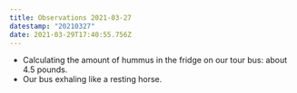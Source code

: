 ```yaml
---
title: Observations 2021-03-27
datestamp: "20210327"
date: 2021-03-29T17:40:55.756Z
---
```

- Calculating the amount of hummus in the fridge on our tour bus: about 4.5 pounds.
- Our bus exhaling like a resting horse.